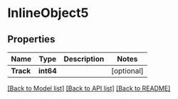 # InlineObject5

## Properties

Name | Type | Description | Notes
------------ | ------------- | ------------- | -------------
**Track** | **int64** |  | [optional] 

[[Back to Model list]](../README.md#documentation-for-models) [[Back to API list]](../README.md#documentation-for-api-endpoints) [[Back to README]](../README.md)


